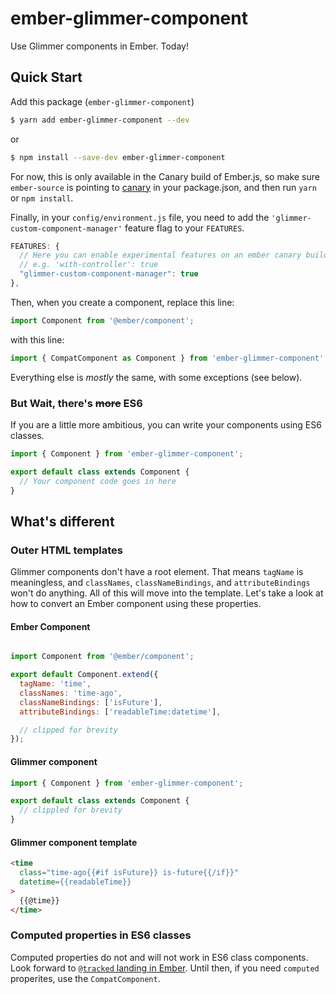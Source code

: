 # ember-glimmer-component

Use Glimmer components in Ember. Today!

## Quick Start

Add this package (`ember-glimmer-component`)
```bash
$ yarn add ember-glimmer-component --dev
```
or
```bash
$ npm install --save-dev ember-glimmer-component
```

For now, this is only available in the Canary build of Ember.js, so make sure `ember-source` is pointing to [canary](https://www.emberjs.com/builds/canary/) in your package.json, and then run `yarn` or `npm install`.

Finally, in your `config/environment.js` file, you need to add the `'glimmer-custom-component-manager'` feature flag to your `FEATURES`.

```js
FEATURES: {
  // Here you can enable experimental features on an ember canary build
  // e.g. 'with-controller': true
  "glimmer-custom-component-manager": true
},
```

Then, when you create a component, replace this line:

```js
import Component from '@ember/component';
```
with this line:
```js
import { CompatComponent as Component } from 'ember-glimmer-component';
```

Everything else is _mostly_ the same, with some exceptions (see below).

### But Wait, there's ~~more~~ ES6

If you are a little more ambitious, you can write your components using ES6 classes.

```js
import { Component } from 'ember-glimmer-component';

export default class extends Component {
  // Your component code goes in here
}
```

## What's different

### Outer HTML templates
Glimmer components don't have a root element. That means `tagName` is meaningless, and `classNames`, `classNameBindings`, and `attributeBindings` won't do anything. All of this will move into the template. Let's take a look at how to convert an Ember component using these properties.

#### Ember Component
```js

import Component from '@ember/component';

export default Component.extend({
  tagName: 'time',
  classNames: 'time-ago',
  classNameBindings: ['isFuture'],
  attributeBindings: ['readableTime:datetime'],

  // clipped for brevity
});
```

#### Glimmer component
```js
import { Component } from 'ember-glimmer-component';

export default class extends Component {
  // clippled for brevity
}
```

#### Glimmer component template

```html
<time
  class="time-ago{{#if isFuture}} is-future{{/if}}"
  datetime={{readableTime}}
>
  {{@time}}
</time>
```

### Computed properties in ES6 classes
Computed properties do not and will not work in ES6 class components. Look forward to [`@tracked` landing in Ember](https://github.com/emberjs/ember.js/pull/16366). Until then, if you need `computed` properites, use the `CompatComponent`.
